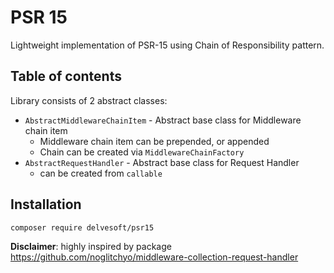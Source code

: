 # PSR 15
Lightweight implementation of PSR-15 using Chain of Responsibility pattern.

## Table of contents
Library consists of 2 abstract classes:
* `AbstractMiddlewareChainItem` - Abstract base class for Middleware chain item
    * Middleware chain item can be prepended, or appended
    * Chain can be created via `MiddlewareChainFactory`
* `AbstractRequestHandler` - Abstract base class for Request Handler
    * can be created from `callable`

## Installation
```
composer require delvesoft/psr15
```

**Disclaimer**: highly inspired by package https://github.com/noglitchyo/middleware-collection-request-handler
